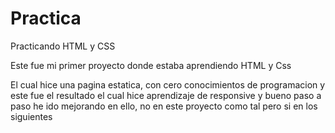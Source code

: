 # Practica
Practicando HTML y CSS

Este fue mi primer proyecto donde estaba aprendiendo HTML y Css

El cual hice una pagina estatica, con cero conocimientos de programacion y este fue el resultado
el cual hice aprendizaje de responsive y bueno paso a paso he ido mejorando en ello, no en este proyecto como
tal pero si en los siguientes
